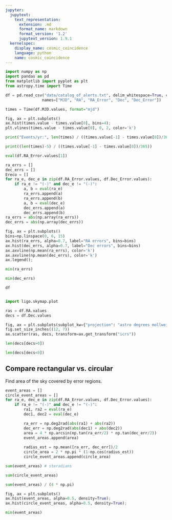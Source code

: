 ```yaml
---
jupyter:
  jupytext:
    text_representation:
      extension: .md
      format_name: markdown
      format_version: '1.2'
      jupytext_version: 1.9.1
  kernelspec:
    display_name: cosmic_coincidence
    language: python
    name: cosmic_coincidence
---
```


```python
import numpy as np
import pandas as pd
from matplotlib import pyplot as plt
from astropy.time import Time 
```

```python
df = pd.read_csv("data/catalog_of_alerts.txt", delim_whitespace=True, comment="#", 
                names=["MJD", "RA", "RA_Error", "Dec", "Dec_Error"])
```

```python
times = Time(df.MJD.values, format="mjd")
```

```python
fig, ax = plt.subplots()
ax.hist(times.value - times.value[0], bins=4);
plt.vlines(times.value - times.value[0], 0, 2, color='k')
```

```python
print("Events/yr:", len(times) / ((times.value[-1] - times.value[0])/365))
```

```python
print((len(times)-5) / ((times.value[-1] - times.value[0])/365))
```

```python
eval(df.RA_Error.values[1])
```

```python
ra_errs = []
dec_errs = []
Ereco = []
for ra_e, dec_e in zip(df.RA_Error.values, df.Dec_Error.values):
    if ra_e != "(-)" and dec_e != "(-)":
        a, b = eval(ra_e)
        ra_errs.append(a)
        ra_errs.append(b)
        a, b = eval(dec_e)
        dec_errs.append(a)
        dec_errs.append(b)
ra_errs = abs(np.array(ra_errs))
dec_errs = abs(np.array(dec_errs))
```

```python
fig, ax = plt.subplots()
bins=np.linspace(0, 6, 15)
ax.hist(ra_errs, alpha=0.7, label="RA errors", bins=bins)
ax.hist(dec_errs, alpha=0.7, label="Dec errors", bins=bins)
ax.axvline(np.mean(ra_errs), color='k')
ax.axvline(np.mean(dec_errs), color='k')
ax.legend();
```

```python
min(ra_errs)
```

```python
min(dec_errs)
```

```python
df
```

```python

```

```python
import ligo.skymap.plot
```

```python
ras = df.RA.values
decs = df.Dec.values

fig, ax = plt.subplots(subplot_kw={"projection": "astro degrees mollweide"})
fig.set_size_inches((12, 7))
ax.scatter(ras, decs, transform=ax.get_transform("icrs"))
```

```python
len(decs[decs>0])
```

```python
len(decs[decs<0])
```

## Compare rectangular vs. circular 
Find area of the sky covered by error regions.

```python
event_areas = []
circle_event_areas = []
for ra_e, dec_e in zip(df.RA_Error.values, df.Dec_Error.values):
    if ra_e != "(-)" and dec_e != "(-)":
        ra1, ra2 = eval(ra_e)
        dec1, dec2 = eval(dec_e)

        ra_err = np.deg2rad(abs(ra1) + abs(ra2))
        dec_err = np.deg2rad(abs(dec1) + abs(dec2))
        area = 4 * np.arcsin(np.tan(ra_err/2) * np.tan(dec_err/2))
        event_areas.append(area)
        
        radius_est = np.mean([ra_err, dec_err])/2
        circle_area = 2 * np.pi * (1-np.cos(radius_est))
        circle_event_areas.append(circle_area)
```

```python
sum(event_areas) # steradians
```

```python
sum(circle_event_areas)
```

```python
sum(event_areas) / (4 * np.pi)
```

```python
fig, ax = plt.subplots()
ax.hist(event_areas, alpha=0.5, density=True);
ax.hist(circle_event_areas, alpha=0.5, density=True);
```

```python
min(event_areas)
```

```python

```
